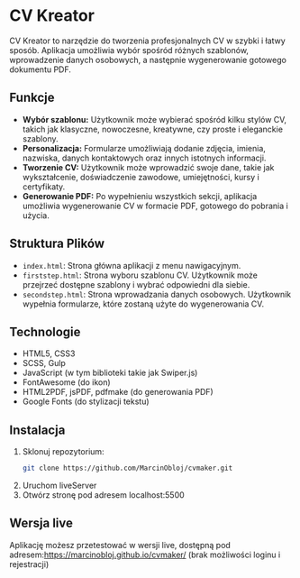 # CV Kreator

CV Kreator to narzędzie do tworzenia profesjonalnych CV w szybki i łatwy sposób. Aplikacja umożliwia wybór spośród różnych szablonów, wprowadzenie danych osobowych, a następnie wygenerowanie gotowego dokumentu PDF.

## Funkcje

- **Wybór szablonu:** Użytkownik może wybierać spośród kilku stylów CV, takich jak klasyczne, nowoczesne, kreatywne, czy proste i eleganckie szablony.
- **Personalizacja:** Formularze umożliwiają dodanie zdjęcia, imienia, nazwiska, danych kontaktowych oraz innych istotnych informacji.
- **Tworzenie CV:** Użytkownik może wprowadzić swoje dane, takie jak wykształcenie, doświadczenie zawodowe, umiejętności, kursy i certyfikaty.
- **Generowanie PDF:** Po wypełnieniu wszystkich sekcji, aplikacja umożliwia wygenerowanie CV w formacie PDF, gotowego do pobrania i użycia.

## Struktura Plików

- `index.html`: Strona główna aplikacji z menu nawigacyjnym.
- `firststep.html`: Strona wyboru szablonu CV. Użytkownik może przejrzeć dostępne szablony i wybrać odpowiedni dla siebie.
- `secondstep.html`: Strona wprowadzania danych osobowych. Użytkownik wypełnia formularze, które zostaną użyte do wygenerowania CV.

## Technologie

- HTML5, CSS3
- SCSS, Gulp
- JavaScript (w tym biblioteki takie jak Swiper.js)
- FontAwesome (do ikon)
- HTML2PDF, jsPDF, pdfmake (do generowania PDF)
- Google Fonts (do stylizacji tekstu)

## Instalacja

1. Sklonuj repozytorium:
   ```bash
   git clone https://github.com/MarcinObloj/cvmaker.git
2. Uruchom liveServer 
3. Otwórz stronę pod adresem localhost:5500


## Wersja live

Aplikację możesz przetestować w wersji live, dostępną pod adresem:https://marcinobloj.github.io/cvmaker/
(brak możliwości loginu i rejestracji)